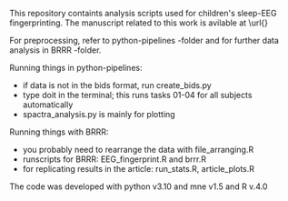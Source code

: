 This repository containts analysis scripts used for children's sleep-EEG fingerprinting.
The manuscript related to this work is avilable at \url{}

For preprocessing, refer to python-pipelines -folder and for further data analysis in BRRR -folder. 


Running things in python-pipelines:

- if data is not in the bids format, run create_bids.py
- type doit in the terminal; this runs tasks 01-04 for all subjects automatically
- spactra_analysis.py is mainly for plotting 

Running things with BRRR:

- you probably need to rearrange the data with file_arranging.R
- runscripts for BRRR: EEG_fingerprint.R and brrr.R
- for replicating results in the article: run_stats.R, article_plots.R


The code was developed with python v3.10 and mne v1.5 and R v.4.0
